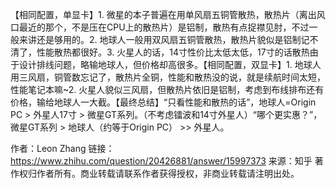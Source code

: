 

【相同配置，单显卡】1. 微星的本子普遍在用单风扇五铜管散热，散热片（离出风口最近的那个，不是压在CPU上的散热片）是铝制，散热有点捉襟见肘，不过一般来讲还是够用的。2. 地球人一般用双风扇五铜管散热，散热片貌似是铝制记不清了，性能散热都很好。3. 火星人的话，14寸性价比太低太低，17寸的话散热由于设计排线问题，略输地球人，但价格却高很多。【相同配置，双显卡】1. 地球人用三风扇，铜管数忘记了，散热片全铜，性能和散热没的说，就是续航时间太短，性能笔记本嘛~2. 火星人貌似三风扇，但散热片依旧是铝制，考虑到布线排布还有价格，输给地球人一大截。【最终总结】“只看性能和散热的话”，地球人=Origin PC > 外星人17寸 > 微星GT系列。（不考虑镭波和14寸外星人）“哪个更实惠？”，微星GT系列 > 地球人（约等于Origin PC） >> 外星人。

作者：Leon Zhang
链接：https://www.zhihu.com/question/20426881/answer/15997373
来源：知乎
著作权归作者所有。商业转载请联系作者获得授权，非商业转载请注明出处。
